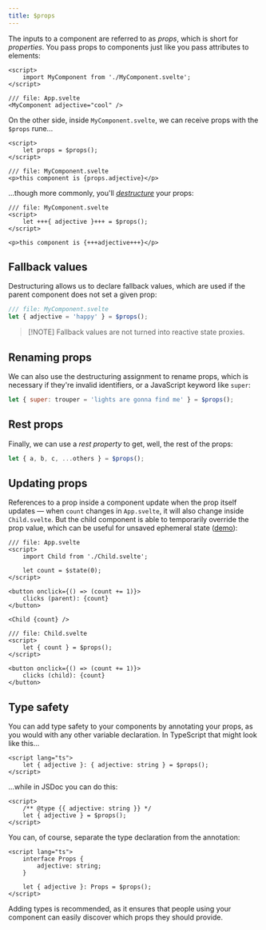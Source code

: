 ```yaml
---
title: $props
---
```


The inputs to a component are referred to as _props_, which is short for _properties_. You pass props to components just like you pass attributes to elements:

```svelte
<script>
	import MyComponent from './MyComponent.svelte';
</script>

/// file: App.svelte
<MyComponent adjective="cool" />
```

On the other side, inside `MyComponent.svelte`, we can receive props with the `$props` rune...

```svelte
<script>
	let props = $props();
</script>

/// file: MyComponent.svelte
<p>this component is {props.adjective}</p>
```

...though more commonly, you'll [_destructure_](https://developer.mozilla.org/en-US/docs/Web/JavaScript/Reference/Operators/Destructuring_assignment) your props:

```svelte
/// file: MyComponent.svelte
<script>
	let +++{ adjective }+++ = $props();
</script>

<p>this component is {+++adjective+++}</p>
```

## Fallback values

Destructuring allows us to declare fallback values, which are used if the parent component does not set a given prop:

```js
/// file: MyComponent.svelte
let { adjective = 'happy' } = $props();
```

> [!NOTE] Fallback values are not turned into reactive state proxies.

## Renaming props

We can also use the destructuring assignment to rename props, which is necessary if they're invalid identifiers, or a JavaScript keyword like `super`:

```js
let { super: trouper = 'lights are gonna find me' } = $props();
```

## Rest props

Finally, we can use a _rest property_ to get, well, the rest of the props:

```js
let { a, b, c, ...others } = $props();
```

## Updating props

References to a prop inside a component update when the prop itself updates — when `count` changes in `App.svelte`, it will also change inside `Child.svelte`. But the child component is able to temporarily override the prop value, which can be useful for unsaved ephemeral state ([demo](/playground/untitled#H4sIAAAAAAAAE6WQ0WrDMAxFf0WIQR0Wmu3VTQJln7HsIfVcZubIxlbGRvC_DzuBraN92qPula50tODZWB1RPi_IX16jLALWSOOUq6P3-_ihLWftNEZ9TVeOWBNHlNhGFYznfqCBzeRdYHh6M_YVzsFNsNs3pdpGd4eBcqPVDMrNxNDBXeSRtXioDgO1zU8ataeZ2RE4Utao924RFXQ9iHXwvoPHKpW1xY4g_Bg0cSVhKS0p560Za95612ZC02ONrD8ZJYdZp_rGQ37ff_mSP86Np2TWZaNNmdcH56P4P67K66_SXoK9pG-5dF5Z9QEAAA==)):

<!-- prettier-ignore -->
```svelte
/// file: App.svelte
<script>
	import Child from './Child.svelte';

	let count = $state(0);
</script>

<button onclick={() => (count += 1)}>
	clicks (parent): {count}
</button>

<Child {count} />
```

<!-- prettier-ignore -->
```svelte
/// file: Child.svelte
<script>
	let { count } = $props();
</script>

<button onclick={() => (count += 1)}>
	clicks (child): {count}
</button>
```

## Type safety

You can add type safety to your components by annotating your props, as you would with any other variable declaration. In TypeScript that might look like this...

```svelte
<script lang="ts">
	let { adjective }: { adjective: string } = $props();
</script>
```

...while in JSDoc you can do this:

```svelte
<script>
	/** @type {{ adjective: string }} */
	let { adjective } = $props();
</script>
```

You can, of course, separate the type declaration from the annotation:

```svelte
<script lang="ts">
	interface Props {
		adjective: string;
	}

	let { adjective }: Props = $props();
</script>
```

Adding types is recommended, as it ensures that people using your component can easily discover which props they should provide.
